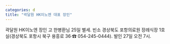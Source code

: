 ```yaml
---
categories: d
title: "곽달원 HK이노엔 대표 장인"
---
```

곽달원 HK이노엔 장인 고 한병환님 25일 별세. 빈소 경상북도 포항의료원 장례식장 1호실(경상북도 포항시 북구 용흥로 36&middot;☎ 054-245-0444). 발인 27일 오전 7시.
